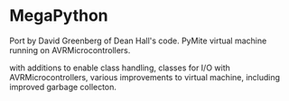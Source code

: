 # MegaPython
Port by David Greenberg of Dean Hall's code. PyMite virtual machine running on AVRMicrocontrollers.

with additions to enable class handling, classes for I/O with AVRMicrocontrollers, various improvements to virtual machine, including improved garbage collecton.
